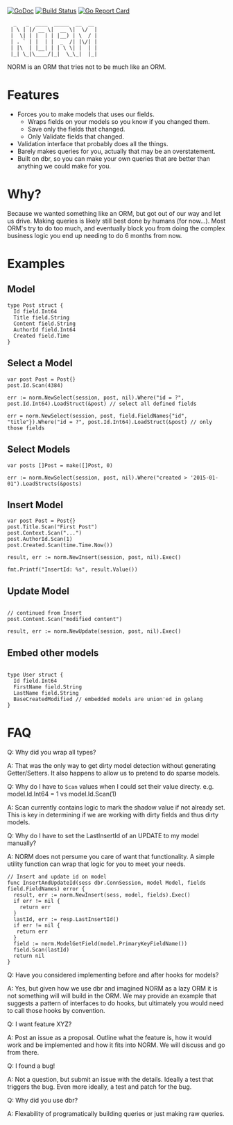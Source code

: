 [![GoDoc](https://godoc.org/github.com/picatic/norm?status.png)](https://godoc.org/github.com/picatic/norm)
[![Build Status](https://travis-ci.org/picatic/norm.svg?branch=master)](https://travis-ci.org/picatic/norm)
[![Go Report Card](http://goreportcard.com/badge/picatic/norm)](http://goreportcard.com/report/picatic/norm)

```
  _   _  ____  _____  __  __
 | \ | |/ __ \|  __ \|  \/  |
 |  \| | |  | | |__) | \  / |
 | . ` | |  | |  _  /| |\/| |
 | |\  | |__| | | \ \| |  | |
 |_| \_|\____/|_|  \_\_|  |_|
```

NORM is an ORM that tries not to be much like an ORM.

Features
========

* Forces you to make models that uses our fields.
  * Wraps fields on your models so you know if you changed them.
  * Save only the fields that changed.
  * Only Validate fields that changed.
* Validation interface that probably does all the things.
* Barely makes queries for you, actually that may be an overstatement.
* Built on dbr, so you can make your own queries that are better than anything we could make for you.

Why?
====

Because we wanted something like an ORM, but got out of our way and let us drive. Making queries is likely still best
done by humans (for now...). Most ORM's try to do too much, and eventually block you from doing the complex business
logic you end up needing to do 6 months from now.

Examples
========

Model
-----
```golang
type Post struct {
  Id field.Int64
  Title field.String
  Content field.String
  AuthorId field.Int64
  Created field.Time
}
```

Select a Model
--------------

```golang
var post Post = Post{}
post.Id.Scan(4384)

err := norm.NewSelect(session, post, nil).Where("id = ?", post.Id.Int64).LoadStruct(&post) // select all defined fields

err = norm.NewSelect(session, post, field.FieldNames{"id", "title"}).Where("id = ?", post.Id.Int64).LoadStruct(&post) // only those fields
```

Select Models
-------------

```golang
var posts []Post = make([]Post, 0)

err := norm.NewSelect(session, post, nil).Where("created > '2015-01-01").LoadStructs(&posts)
```

Insert Model
------------

```golang
var post Post = Post{}
post.Title.Scan("First Post")
post.Context.Scan("...")
post.AuthorId.Scan(1)
post.Created.Scan(time.Time.Now())

result, err := norm.NewInsert(session, post, nil).Exec()

fmt.Printf("InsertId: %s", result.Value())
```

Update Model
------------

```golang

// continued from Insert
post.Content.Scan("modified content")

result, err := norm.NewUpdate(session, post, nil).Exec()

```

Embed other models
------------------
```golang

type User struct {
  Id field.Int64
  FirstName field.String
  LastName field.String
  BaseCreatedModified // embedded models are union'ed in golang
}

```

FAQ
===

Q: Why did you wrap all types?

A: That was the only way to get dirty model detection without generating Getter/Setters. It also happens to allow us to pretend to do sparse models.

Q: Why do I have to `Scan` values when I could set their value directy. e.g. model.Id.Int64 = 1 vs model.Id.Scan(1)

A: Scan currently contains logic to mark the shadow value if not already set. This is key in determining if we are working with dirty fields and thus dirty models.

Q: Why do I have to set the LastInsertId of an UPDATE to my model manually?

A: NORM does not persume you care of want that functionality. A simple utility function can wrap that logic for you to meet your needs.

```golang
// Insert and update id on model
func InsertAndUpdateId(sess dbr.ConnSession, model Model, fields field.FieldNames) error {
  result, err := norm.NewInsert(sess, model, fields).Exec()
  if err != nil {
    return err
  }
  lastId, err := resp.LastInsertId()
  if err != nil {
   return err
  }
  field := norm.ModelGetField(model.PrimaryKeyFieldName())
  field.Scan(lastId)
  return nil
}
```

Q: Have you considered implementing before and after hooks for models?

A: Yes, but given how we use dbr and imagined NORM as a lazy ORM it is not something will will build in the ORM. We may provide an example that suggests a pattern of interfaces to do hooks, but ultimately you would need to call those hooks by convention.

Q: I want feature XYZ?

A: Post an issue as a proposal. Outline what the feature is, how it would work and be implemented and how it fits into NORM. We will discuss and go from there.

Q: I found a bug!

A: Not a question, but submit an issue with the details. Ideally a test that triggers the bug. Even more ideally, a test and patch for the bug.

Q: Why did you use dbr?

A: Flexability of programatically building queries or just making raw queries.
